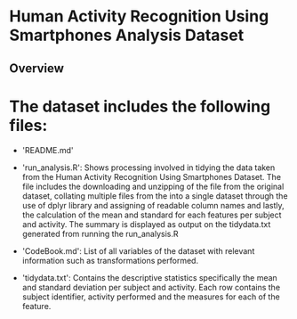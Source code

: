 
# Human Activity Recognition Using Smartphones Analysis Dataset

## Overview

The dataset includes the following files:
=========================================

- 'README.md'

- 'run_analysis.R': Shows processing involved in tidying the data taken from the Human Activity Recognition Using Smartphones Dataset.
                    The file includes the downloading and unzipping of the file from the original dataset, collating multiple files from 
                    the into a single dataset through the use of dplyr library and assigning of readable column names and lastly, the
                    calculation of the mean and standard for each features per subject and activity. The summary is displayed as output on
                    the tidydata.txt generated from running the run_analysis.R

- 'CodeBook.md':  List of all variables of the dataset with relevant information such as transformations performed.
- 'tidydata.txt': Contains the descriptive statistics specifically the mean and standard deviation per subject and activity. Each row                       contains the subject identifier, activity performed and the measures for each of the feature.  

